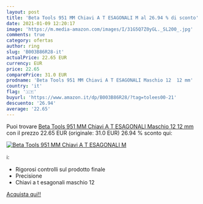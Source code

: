 ```yaml
---
layout: post
title: 'Beta Tools 951 MM Chiavi A T ESAGONALI M al 26.94 % di sconto'
date: 2021-01-09 12:20:17
image: 'https://m.media-amazon.com/images/I/31G5Q7Z0yGL._SL200_.jpg'
comments: true
category: ofertas
author: ring
slug: 'B003B86R28-it'
actualPrice: 22.65 EUR
currency: EUR
price: 22.65
comparePrice: 31.0 EUR
prodname: 'Beta Tools 951 MM Chiavi A T ESAGONALI Maschio 12  12 mm'
country: 'it'
flag: '🇮🇹'
buyurl: 'https://www.amazon.it/dp/B003B86R28/?tag=tolees00-21'
descuento: '26.94'
average: '22.65'
---
```


Puoi trovare [Beta Tools 951 MM Chiavi A T ESAGONALI Maschio 12  12 mm](https://www.amazon.it/dp/B003B86R28/?tag=tolees00-21) con il prezzo 22.65 EUR (originale: 31.0 EUR) 26.94 % sconto qui:

[![Beta Tools 951 MM Chiavi A T ESAGONALI M](https://m.media-amazon.com/images/I/31G5Q7Z0yGL._SL200_.jpg)](https://www.amazon.it/dp/B003B86R28/?tag=tolees00-21)

ℹ️:

- Rigorosi controlli sul prodotto finale
- Precisione
- Chiavi a t esagonali maschio 12

[Acquista qui!!](https://www.amazon.it/dp/B003B86R28/?tag=tolees00-21)
